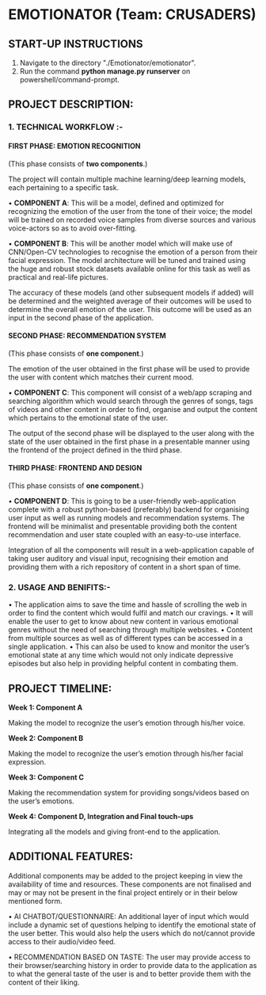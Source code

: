 # EMOTIONATOR (Team: CRUSADERS)

## START-UP INSTRUCTIONS

1. Navigate to the directory "./Emotionator/emotionator".
2. Run the command **python manage.py runserver** on powershell/command-prompt.

## PROJECT DESCRIPTION:

### 1.	TECHNICAL WORKFLOW :-

#### **FIRST PHASE: EMOTION RECOGNITION**

(This phase consists of **two components**.)

The project will contain multiple machine learning/deep learning models, each pertaining to a specific task.

•	**COMPONENT A**: This will be a model, defined and optimized for recognizing the emotion of the user from the tone of their voice; the model will be trained on recorded voice samples from diverse sources and various voice-actors so as to avoid over-fitting.

•	**COMPONENT B**: This will be another model which will make use of CNN/Open-CV technologies to recognise the emotion of a person from their facial expression. The model architecture will be tuned and trained using the huge and robust stock datasets available online for this task as well as practical and real-life pictures.

The accuracy of these models (and other subsequent models if added) will be determined and the weighted average of their outcomes will be used to determine the overall emotion of the user. This outcome will be used as an input in the second phase of the application.


#### **SECOND PHASE: RECOMMENDATION SYSTEM**

(This phase consists of **one component**.)


The emotion of the user obtained in the first phase will be used to provide the user with content which matches their current mood. 

•	**COMPONENT C**: This component will consist of a web/app scraping and searching algorithm which would search through the genres of songs, tags of videos and other content in order to find, organise and output the content which pertains to the emotional state of the user.

The output of the second phase will be displayed to the user along with the state of the user obtained in the first phase in a presentable manner using the frontend of the project defined in the third phase.

#### **THIRD PHASE: FRONTEND AND DESIGN**

(This phase consists of **one component**.)

•	**COMPONENT D**: This is going to be a user-friendly web-application complete with a robust python-based (preferably) backend for organising user input as well as running models and recommendation systems. The frontend will be minimalist and presentable providing both the content recommendation and user state coupled with an easy-to-use interface.

Integration of all the components will result in a web-application capable of taking user auditory and visual input, recognising their emotion and providing them with a rich repository of content in a short span of time.

### 2.	USAGE AND BENIFITS:-

•	The application aims to save the time and hassle of scrolling the web in order to find the content which would fulfil and match our cravings.
•	It will enable the user to get to know about new content in various emotional genres without the need of searching through multiple websites.
•	Content from multiple sources as well as of different types can be accessed in a single application.
•	This can also be used to know and monitor the user’s emotional state at any time which would not only indicate depressive episodes but also help in providing helpful content in combating them.





## PROJECT TIMELINE:


**Week 1: Component A**
	
Making the model to recognize the user’s emotion through his/her voice.

**Week 2: Component B**
	
Making the model to recognize the user’s emotion through his/her facial expression.

**Week 3: Component C**
	
Making the recommendation system for providing songs/videos based on the user’s emotions.

**Week 4: Component D, Integration and Final touch-ups**
	
Integrating all the models and giving front-end to the application.




## ADDITIONAL FEATURES:


Additional components may be added to the project keeping in view the availability of time and resources. These components are not finalised and may or may not be present in the final project entirely or in their below mentioned form.

•	AI CHATBOT/QUESTIONNAIRE: An additional layer of input which would include a dynamic set of questions helping to identify the emotional state of the user better. This would also help the users which do not/cannot provide access to their audio/video feed.

•	RECOMMENDATION BASED ON TASTE: The user may provide access to their browser/searching history in order to provide data to the application as to what the general taste of the user is and to better provide them with the content of their liking.



